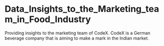 # Data_Insights_to_the_Marketing_team_in_Food_Industry
Providing insights to the marketing team of CodeX. CodeX is a German beverage company that is aiming to make a mark in the Indian market.
